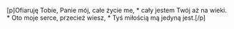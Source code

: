 [p]Ofiaruję Tobie, Panie mój, całe życie me, * cały jestem Twój aż na wieki. * Oto moje serce, przecież wiesz, * Tyś miłością mą jedyną jest.[/p]